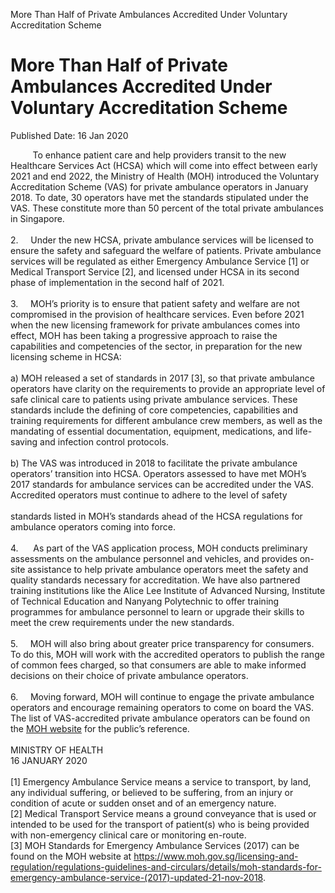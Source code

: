 More Than Half of Private Ambulances Accredited Under Voluntary
Accreditation Scheme

More Than Half of Private Ambulances Accredited Under Voluntary Accreditation Scheme
====================================================================================

Published Date: 16 Jan 2020

         To enhance patient care and help providers transit to the new
Healthcare Services Act (HCSA) which will come into effect between early
2021 and end 2022, the Ministry of Health (MOH) introduced the Voluntary
Accreditation Scheme (VAS) for private ambulance operators in January
2018. To date, 30 operators have met the standards stipulated under the
VAS. These constitute more than 50 percent of the total private
ambulances in Singapore.\
\
2.     Under the new HCSA, private ambulance services will be licensed
to ensure the safety and safeguard the welfare of patients. Private
ambulance services will be regulated as either Emergency Ambulance
Service \[1\] or Medical Transport Service \[2\], and licensed under
HCSA in its second phase of implementation in the second half of 2021.\
\
3.     MOH’s priority is to ensure that patient safety and welfare are
not compromised in the provision of healthcare services. Even before
2021 when the new licensing framework for private ambulances comes into
effect, MOH has been taking a progressive approach to raise the
capabilities and competencies of the sector, in preparation for the new
licensing scheme in HCSA:\
\
a) MOH released a set of standards in 2017 \[3\], so that private
ambulance operators have clarity on the requirements to provide an
appropriate level of safe clinical care to patients using private
ambulance services. These standards include the defining of core
competencies, capabilities and training requirements for different
ambulance crew members, as well as the mandating of essential
documentation, equipment, medications, and life-saving and infection
control protocols.\
\
b) The VAS was introduced in 2018 to facilitate the private ambulance
operators’ transition into HCSA. Operators assessed to have met MOH’s
2017 standards for ambulance services can be accredited under the VAS.
Accredited operators must continue to adhere to the level of safety\
\
standards listed in MOH’s standards ahead of the HCSA regulations for
ambulance operators coming into force.\
\
4.      As part of the VAS application process, MOH conducts preliminary
assessments on the ambulance personnel and vehicles, and provides
on-site assistance to help private ambulance operators meet the safety
and quality standards necessary for accreditation. We have also
partnered training institutions like the Alice Lee Institute of Advanced
Nursing, Institute of Technical Education and Nanyang Polytechnic to
offer training programmes for ambulance personnel to learn or upgrade
their skills to meet the crew requirements under the new standards.\
\
5.     MOH will also bring about greater price transparency for
consumers. To do this, MOH will work with the accredited operators to
publish the range of common fees charged, so that consumers are able to
make informed decisions on their choice of private ambulance operators.\
\
6.     Moving forward, MOH will continue to engage the private ambulance
operators and encourage remaining operators to come on board the VAS.
The list of VAS-accredited private ambulance operators can be found on
the [MOH
website](http://www.moh.gov.sg/licensing-and-regulation/accredited-private-ambulance-operators)
for the public’s reference.\
\
MINISTRY OF HEALTH\
16 JANUARY 2020\
\
\[1\] Emergency Ambulance Service means a service to transport, by land,
any individual suffering, or believed to be suffering, from an injury or
condition of acute or sudden onset and of an emergency nature.\
\[2\] Medical Transport Service means a ground conveyance that is used
or intended to be used for the transport of patient(s) who is being
provided with non-emergency clinical care or monitoring en-route.\
\[3\] MOH Standards for Emergency Ambulance Services (2017) can be found
on the MOH website at
<https://www.moh.gov.sg/licensing-and-regulation/regulations-guidelines-and-circulars/details/moh-standards-for-emergency-ambulance-service-(2017)-updated-21-nov-2018>.
